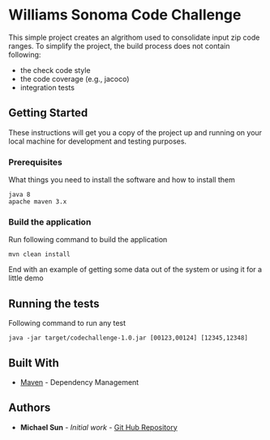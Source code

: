 # Williams Sonoma Code Challenge

This simple project creates an algrithom used to consolidate input zip code ranges. To simplify the project,
the build process does not contain following:
* the check code style
* the code coverage (e.g., jacoco)
* integration tests

## Getting Started

These instructions will get you a copy of the project up and running on your local machine for development and testing purposes.

### Prerequisites

What things you need to install the software and how to install them

```
java 8
apache maven 3.x 

```

### Build the application

Run following command to build the application

```
mvn clean install
```

End with an example of getting some data out of the system or using it for a little demo

## Running the tests

Following command to run any test
```
java -jar target/codechallenge-1.0.jar [00123,00124] [12345,12348]
```

## Built With

* [Maven](https://maven.apache.org/) - Dependency Management

## Authors

* **Michael Sun** - *Initial work* - [Git Hub Repository](https://github.com/mikessun/william-sonoma)
